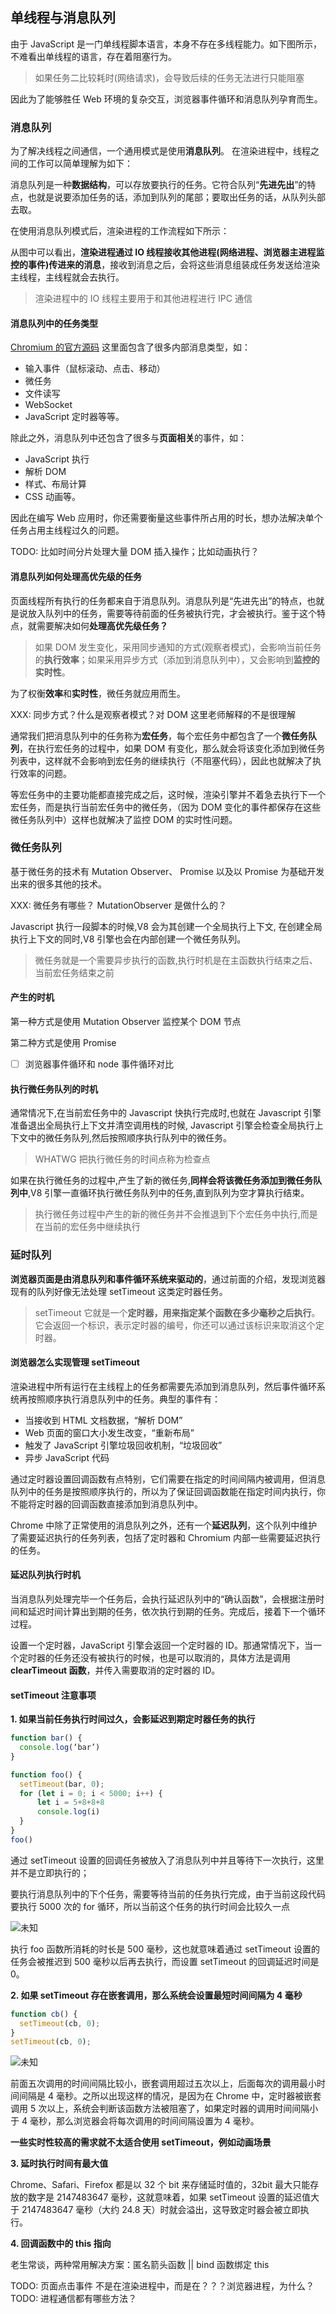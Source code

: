## 单线程与消息队列

由于 JavaScript 是一门单线程脚本语言，本身不存在多线程能力。如下图所示，不难看出单线程的语言，存在着阻塞行为。

> 如果任务二比较耗时(网络请求)，会导致后续的任务无法进行只能阻塞

因此为了能够胜任 Web 环境的复杂交互，浏览器事件循环和消息队列孕育而生。

### 消息队列

为了解决线程之间通信，一个通用模式是使用**消息队列**。 在渲染进程中，线程之间的工作可以简单理解为如下：

消息队列是一种**数据结构**，可以存放要执行的任务。它符合队列“**先进先出**”的特点，也就是说要添加任务的话，添加到队列的尾部；要取出任务的话，从队列头部去取。

在使用消息队列模式后，渲染进程的工作流程如下所示：

从图中可以看出，**渲染进程通过 IO 线程接收其他进程(网络进程、浏览器主进程监控的事件)传进来的消息**，接收到消息之后，会将这些消息组装成任务发送给渲染主线程，主线程就会去执行。

> 渲染进程中的 IO 线程主要用于和其他进程进行 IPC 通信

#### 消息队列中的任务类型

[Chromium 的官方源码](https://cs.chromium.org/chromium/src/third_party/blink/public/platform/task_type.h) 这里面包含了很多内部消息类型，如：

- 输入事件（鼠标滚动、点击、移动）
- 微任务
- 文件读写
- WebSocket
- JavaScript 定时器等等。

除此之外，消息队列中还包含了很多与**页面相关**的事件，如：

- JavaScript 执行
- 解析 DOM
- 样式、布局计算
- CSS 动画等。

因此在编写 Web 应用时，你还需要衡量这些事件所占用的时长，想办法解决单个任务占用主线程过久的问题。

TODO: 比如时间分片处理大量 DOM 插入操作；比如动画执行？

#### 消息队列如何处理高优先级的任务

页面线程所有执行的任务都来自于消息队列。消息队列是“先进先出”的特点，也就是说放入队列中的任务，需要等待前面的任务被执行完，才会被执行。鉴于这个特点，就需要解决如何**处理高优先级任务？**

> 如果 DOM 发生变化，采用同步通知的方式(观察者模式)，会影响当前任务的**执行效率**；如果采用异步方式（添加到消息队列中），又会影响到**监控的实时性**。

为了权衡**效率**和**实时性**，微任务就应用而生。

XXX: 同步方式？什么是观察者模式？对 DOM 这里老师解释的不是很理解

通常我们把消息队列中的任务称为**宏任务**，每个宏任务中都包含了一个**微任务队列**，在执行宏任务的过程中，如果 DOM 有变化，那么就会将该变化添加到微任务列表中，这样就不会影响到宏任务的继续执行（不阻塞代码），因此也就解决了执行效率的问题。

等宏任务中的主要功能都直接完成之后，这时候，渲染引擎并不着急去执行下一个宏任务，而是执行当前宏任务中的微任务，（因为 DOM 变化的事件都保存在这些微任务队列中）这样也就解决了监控 DOM 的实时性问题。

### 微任务队列

基于微任务的技术有 Mutation Observer、 Promise 以及以 Promise 为基础开发出来的很多其他的技术。

XXX: 微任务有哪些？ MutationObserver 是做什么的？

Javascript 执行一段脚本的时候,V8 会为其创建一个全局执行上下文, 在创建全局执行上下文的同时,V8 引擎也会在内部创建一个微任务队列。

> 微任务就是一个需要异步执行的函数,执行时机是在主函数执行结束之后、当前宏任务结束之前

#### 产生的时机

第一种方式是使用 Mutation Observer 监控某个 DOM 节点

第二种方式是使用 Promise

- [ ] 浏览器事件循环和 node 事件循环对比

#### 执行微任务队列的时机

通常情况下,在当前宏任务中的 Javascript 快执行完成时,也就在 Javascript 引擎准备退出全局执行上下文并清空调用栈的时候, Javascript 引擎会检查全局执行上下文中的微任务队列,然后按照顺序执行队列中的微任务。

> WHATWG 把执行微任务的时间点称为检查点

如果在执行微任务的过程中,产生了新的微任务,**同样会将该微任务添加到微任务队列中**,V8 引擎一直循环执行微任务队列中的任务,直到队列为空才算执行结束。

> 执行微任务过程中产生的新的微任务并不会推退到下个宏任务中执行,而是在当前的宏任务中继续执行

### 延时队列

**浏览器页面是由消息队列和事件循环系统来驱动的**，通过前面的介绍，发现浏览器现有的队列好像无法处理 setTimeout 这类定时器任务。

> setTimeout 它就是一个**定时器，用来指定某个函数在多少毫秒之后执行**。它会返回一个标识，表示定时器的编号，你还可以通过该标识来取消这个定时器。

#### 浏览器怎么实现管理 setTimeout

渲染进程中所有运行在主线程上的任务都需要先添加到消息队列，然后事件循环系统再按照顺序执行消息队列中的任务。典型的事件有：

- 当接收到 HTML 文档数据，“解析 DOM”
- Web 页面的窗口大小发生改变，“重新布局”
- 触发了 JavaScript 引擎垃圾回收机制，“垃圾回收”
- 异步 JavaScript 代码

通过定时器设置回调函数有点特别，它们需要在指定的时间间隔内被调用，但消息队列中的任务是按照顺序执行的，所以为了保证回调函数能在指定时间内执行，你不能将定时器的回调函数直接添加到消息队列中。

Chrome 中除了正常使用的消息队列之外，还有一个**延迟队列**，这个队列中维护了需要延迟执行的任务列表，包括了定时器和 Chromium 内部一些需要延迟执行的任务。

#### 延迟队列执行时机

当消息队列处理完毕一个任务后，会执行延迟队列中的“确认函数”，会根据注册时间和延迟时间计算出到期的任务，依次执行到期的任务。完成后，接着下一个循环过程。

设置一个定时器，JavaScript 引擎会返回一个定时器的 ID。那通常情况下，当一个定时器的任务还没有被执行的时候，也是可以取消的，具体方法是调用**clearTimeout 函数**，并传入需要取消的定时器的 ID。

#### setTimeout 注意事项

**1. 如果当前任务执行时间过久，会影延迟到期定时器任务的执行**

```javascript
function bar() {
  console.log(‘bar’)
}

function foo() {
  setTimeout(bar, 0);
  for (let i = 0; i < 5000; i++) {
      let i = 5+8+8+8
      console.log(i)
  }
}
foo()
```

通过 setTimeout 设置的回调任务被放入了消息队列中并且等待下一次执行，这里并不是立即执行的；

要执行消息队列中的下个任务，需要等待当前的任务执行完成，由于当前这段代码要执行 5000 次的 for 循环，所以当前这个任务的执行时间会比较久一点

![未知](https://user-images.githubusercontent.com/53052047/80358511-21721380-88af-11ea-8121-ee31716832db.png)

执行 foo 函数所消耗的时长是 500 毫秒，这也就意味着通过 setTimeout 设置的任务会被推迟到 500 毫秒以后再去执行，而设置 setTimeout 的回调延迟时间是 0。

**2. 如果 setTimeout 存在嵌套调用，那么系统会设置最短时间间隔为 4 毫秒**

```javascript
function cb() {
  setTimeout(cb, 0);
}
setTimeout(cb, 0);
```

![未知](https://user-images.githubusercontent.com/53052047/80358524-2636c780-88af-11ea-9fee-1539fa004e61.png)

前面五次调用的时间间隔比较小，嵌套调用超过五次以上，后面每次的调用最小时间间隔是 4 毫秒。之所以出现这样的情况，是因为在 Chrome 中，定时器被嵌套调用 5 次以上，系统会判断该函数方法被阻塞了，如果定时器的调用时间间隔小于 4 毫秒，那么浏览器会将每次调用的时间间隔设置为 4 毫秒。

**一些实时性较高的需求就不太适合使用 setTimeout，例如动画场景**

**3. 延时执行时间有最大值**

Chrome、Safari、Firefox 都是以 32 个 bit 来存储延时值的，32bit 最大只能存放的数字是 2147483647 毫秒，这就意味着，如果 setTimeout 设置的延迟值大于 2147483647 毫秒（大约 24.8 天）时就会溢出，这导致定时器会被立即执行。

**4. 回调函数中的 this 指向**

老生常谈，两种常用解决方案：匿名箭头函数 || bind 函数绑定 this

TODO: 页面点击事件 不是在渲染进程中，而是在？？？浏览器进程，为什么？
TODO: 进程通信都有哪些方法？
